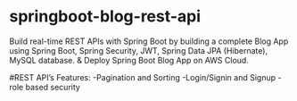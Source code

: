 # springboot-blog-rest-api
Build real-time REST APIs with Spring Boot by building a complete Blog App using Spring Boot, Spring Security, JWT, Spring Data JPA (Hibernate), MySQL database.
& Deploy Spring Boot Blog App on AWS Cloud.



#REST API’s Features:
-Pagination and Sorting
-Login/Signin and Signup
-role based security


